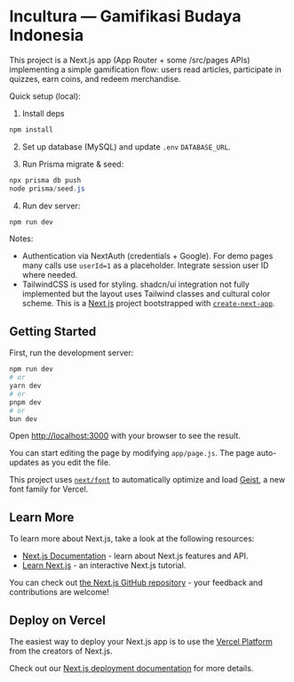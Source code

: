 # Incultura — Gamifikasi Budaya Indonesia

This project is a Next.js app (App Router + some /src/pages APIs) implementing a simple gamification flow: users read articles, participate in quizzes, earn coins, and redeem merchandise.

Quick setup (local):

1. Install deps

```powershell
npm install
```

2. Set up database (MySQL) and update `.env` `DATABASE_URL`.

3. Run Prisma migrate & seed:

```powershell
npx prisma db push
node prisma/seed.js
```

4. Run dev server:

```powershell
npm run dev
```

Notes:
- Authentication via NextAuth (credentials + Google). For demo pages many calls use `userId=1` as a placeholder. Integrate session user ID where needed.
- TailwindCSS is used for styling. shadcn/ui integration not fully implemented but the layout uses Tailwind classes and cultural color scheme.
This is a [Next.js](https://nextjs.org) project bootstrapped with [`create-next-app`](https://github.com/vercel/next.js/tree/canary/packages/create-next-app).

## Getting Started

First, run the development server:

```bash
npm run dev
# or
yarn dev
# or
pnpm dev
# or
bun dev
```

Open [http://localhost:3000](http://localhost:3000) with your browser to see the result.

You can start editing the page by modifying `app/page.js`. The page auto-updates as you edit the file.

This project uses [`next/font`](https://nextjs.org/docs/app/building-your-application/optimizing/fonts) to automatically optimize and load [Geist](https://vercel.com/font), a new font family for Vercel.

## Learn More

To learn more about Next.js, take a look at the following resources:

- [Next.js Documentation](https://nextjs.org/docs) - learn about Next.js features and API.
- [Learn Next.js](https://nextjs.org/learn) - an interactive Next.js tutorial.

You can check out [the Next.js GitHub repository](https://github.com/vercel/next.js) - your feedback and contributions are welcome!

## Deploy on Vercel

The easiest way to deploy your Next.js app is to use the [Vercel Platform](https://vercel.com/new?utm_medium=default-template&filter=next.js&utm_source=create-next-app&utm_campaign=create-next-app-readme) from the creators of Next.js.

Check out our [Next.js deployment documentation](https://nextjs.org/docs/app/building-your-application/deploying) for more details.
